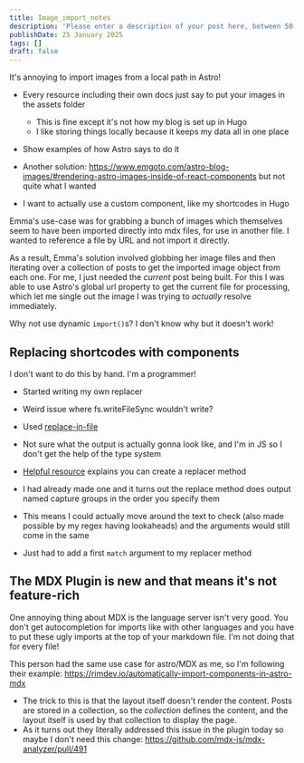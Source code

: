 ```yaml
---
title: Image_import_notes
description: 'Please enter a description of your post here, between 50-160 chars!'
publishDate: 25 January 2025
tags: []
draft: false
---
```

It's annoying to import images from a local path in Astro!
- Every resource including their own docs just say to put your images in the assets folder
  - This is fine except it's not how my blog is set up in Hugo
  - I like storing things locally because it keeps my data all in one place

- Show examples of how Astro says to do it
- Another solution: https://www.emgoto.com/astro-blog-images/#rendering-astro-images-inside-of-react-components but not quite what I wanted
- I want to actually use a custom component, like my shortcodes in Hugo

Emma's use-case was for grabbing a bunch of images which themselves seem to have been imported directly into mdx files, for use in another file. I wanted to reference a file by URL and not import it directly.

As a result, Emma's solution involved globbing her image files and then iterating over a collection of posts to get the imported image object from each one. For me, I just needed the _current_ post being built. For this I was able to use Astro's global url property to get the current file for processing, which let me single out the image I was trying to _actually_ resolve immediately.

Why not use dynamic `import()`s? I don't know why but it doesn't work!


## Replacing shortcodes with components
I don't want to do this by hand. I'm a programmer!
- Started writing my own replacer
- Weird issue where fs.writeFileSync wouldn't write?
- Used [replace-in-file](https://github.com/adamreisnz/replace-in-file)

- Not sure what the output is actually gonna look like, and I'm in JS so I don't get the help of the type system
- [Helpful resource](https://www.codemzy.com/blog/regex-groups-with-replace) explains you can create a replacer method
- I had already made one and it turns out the replace method does output named capture groups in the order you specify them
- This means I could actually move around the text to check (also made possible by my regex having lookaheads) and the arguments would still come in the same
- Just had to add a first `match` argument to my replacer method

## The MDX Plugin is new and that means it's not feature-rich
One annoying thing about MDX is the language server isn't very good. You don't get autocompletion for imports like with other languages and you have to put these ugly imports at the top of your markdown file. I'm not doing that for every file!

This person had the same use case for astro/MDX as me, so I'm following their example: https://rimdev.io/automatically-import-components-in-astro-mdx
- The trick to this is that the layout itself doesn't render the content. Posts are stored in a collection, so the _collection_ defines the content, and the layout itself is used by that collection to display the page.
- As it turns out they literally addressed this issue in the plugin today so maybe I don't need this change: https://github.com/mdx-js/mdx-analyzer/pull/491
